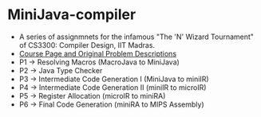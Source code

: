 # MiniJava-compiler
- A series of assignmnets for the infamous "The 'N' Wizard Tournament" of CS3300: Compiler Design, IIT Madras.
- [Course Page and Original Problem Descriptions](https://www.cse.iitm.ac.in/~krishna/cs3300/)
- P1 -> Resolving Macros (MacroJava to MiniJava)
- P2 -> Java Type Checker
- P3 -> Intermediate Code Generation I (MiniJava to miniIR)
- P4 -> Intermediate Code Generation II (miniIR to microIR)
- P5 -> Register Allocation (microIR to miniRA)
- P6 -> Final Code Generation (miniRA to MIPS Assembly)
